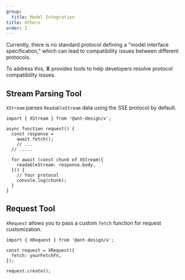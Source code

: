 ```yaml
---
group:
  title: Model Integration
title: Others
order: 2
---
```


Currently, there is no standard protocol defining a "model interface specification," which can lead to compatibility issues between different protocols.

To address this, **X** provides tools to help developers resolve protocol compatibility issues.

## Stream Parsing Tool

`XStream` parses `ReadableStream` data using the SSE protocol by default.

```tsx
import { XStream } from '@ant-design/x';

async function request() {
  const response =
    await fetch();
    // ...
  // .....

  for await (const chunk of XStream({
    readableStream: response.body,
  })) {
    // Your protocol
    console.log(chunk);
  }
}
```

## Request Tool

`XRequest` allows you to pass a custom `fetch` function for request customization.

```tsx
import { XRequest } from '@ant-design/x';

const request = XRequest({
  fetch: yourFetchFn,
});

request.create();
```
